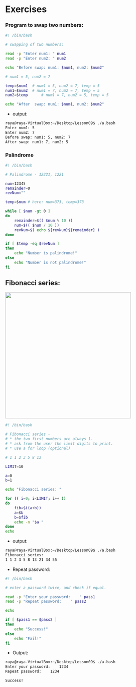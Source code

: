 # Exercises

### Program to swap two numbers:

```bash
#! /bin/bash

# swapping of two numbers:

read -p "Enter num1: " num1
read -p "Enter num2: " num2

echo "Before swap: num1: $num1, num2: $num2"

# num1 = 5, num2 = 7

temp=$num1	# num1 = 5, num2 = 7, temp = 5
num1=$num2	# num1 = 7, num2 = 7, temp = 5
num2=$temp      # num1 = 7, num2 = 5, temp = 5

echo "After  swap: num1: $num1, num2: $num2"

```

- output:

```bash
raya@raya-VirtualBox:~/Desktop/Lesson09$ ./a.bash
Enter num1: 5
Enter num2: 7
Before swap: num1: 5, num2: 7
After swap: num1: 7, num2: 5
```

### Palindrome

```bash
#! /bin/bash

# Palindrome - 12321, 1221

num=12345
remainder=0
revNum=""

temp=$num # here: num=373, temp=373

while [ $num -gt 0 ]
do
	remainder=$(( $num % 10 ))
	num=$(( $num / 10 ))
	revNum=$( echo ${revNum}${remainder} )
done

if [ $temp -eq $revNum ]
then
	echo "Number is palindrome!"
else
	echo "Number is not palindrome!"
fi
```

## Fibonacci series:

<img height=400 src="https://i.pinimg.com/originals/98/82/d5/9882d569f7e0b5665fe3b2edd5069b06.png"/>

```bash
#! /bin/bash

# Fibonacci series -
# * the two first numbers are always 1.
# * ask from the user the limit digits to print.
# * use a for loop (optional)

# 1 1 2 3 5 8 13

LIMIT=10

a=0
b=1

echo "Fibonacci series: "

for (( i=0; i<LIMIT; i++ ))
do
	fib=$((a+b))
	a=$b
	b=$fib
	echo -n "$a "
done
echo

```

- output:

```bash
raya@raya-VirtualBox:~/Desktop/Lesson09$ ./a.bash
Fibonacci series:
1 1 2 3 5 8 13 21 34 55
```

- Repeat password:

```bash
#! /bin/bash

# enter a password twice, and check if equal.

read -p "Enter your password:    " pass1
read -p "Repeat password:    " pass2

echo

if [ $pass1 == $pass2 ]
then
	echo "Success!"
else
	echo "Fail!"
fi
```

- Output:

```bash
raya@raya-VirtualBox:~/Desktop/Lesson09$ ./a.bash
Enter your password:    1234
Repeat password:    1234

Success!
```
